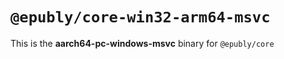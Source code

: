 # `@epubly/core-win32-arm64-msvc`

This is the **aarch64-pc-windows-msvc** binary for `@epubly/core`
